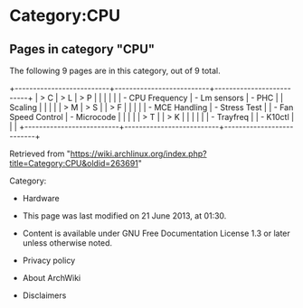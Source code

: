Category:CPU
============

Pages in category "CPU"
-----------------------

The following 9 pages are in this category, out of 9 total.

+--------------------------+--------------------------+--------------------------+
| > C                      | > L                      | > P                      |
|                          |                          |                          |
| -   CPU Frequency        | -   Lm sensors           | -   PHC                  |
|     Scaling              |                          |                          |
|                          | > M                      | > S                      |
| > F                      |                          |                          |
|                          | -   MCE Handling         | -   Stress Test          |
| -   Fan Speed Control    | -   Microcode            |                          |
|                          |                          | > T                      |
| > K                      |                          |                          |
|                          |                          | -   Trayfreq             |
| -   K10ctl               |                          |                          |
+--------------------------+--------------------------+--------------------------+

Retrieved from
"https://wiki.archlinux.org/index.php?title=Category:CPU&oldid=263691"

Category:

-   Hardware

-   This page was last modified on 21 June 2013, at 01:30.
-   Content is available under GNU Free Documentation License 1.3 or
    later unless otherwise noted.
-   Privacy policy
-   About ArchWiki
-   Disclaimers
